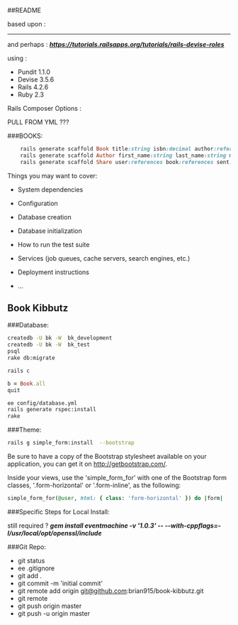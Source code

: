 ##README


based upon : 

***

and perhaps : 
***https://tutorials.railsapps.org/tutorials/rails-devise-roles***

using :

* Pundit 1.1.0
* Devise 3.5.6
* Rails 4.2.6
* Ruby 2.3

Rails Composer Options :

PULL FROM YML ???

###BOOKS:
```ruby
	rails generate scaffold Book title:string isbn:decimal author:references
	rails generate scaffold Author first_name:string last_name:string middle_name:string
	rails generate scaffold Share user:references book:references sent:date
```

Things you may want to cover:


* System dependencies

* Configuration

* Database creation

* Database initialization

* How to run the test suite

* Services (job queues, cache servers, search engines, etc.)

* Deployment instructions

* ...




## Book Kibbutz


###Database:

```bash
createdb -U bk -W  bk_development
createdb -U bk -W  bk_test
psql
rake db:migrate 

rails c
```
```ruby
b = Book.all
quit
```
```bash
ee config/database.yml
rails generate rspec:install
rake
```


###Theme:

```bash
rails g simple_form:install  --bootstrap
```
  Be sure to have a copy of the Bootstrap stylesheet available on your
    application, you can get it on http://getbootstrap.com/.

  Inside your views, use the 'simple_form_for' with one of the Bootstrap form
    classes, '.form-horizontal' or '.form-inline', as the following:

```ruby
simple_form_for(@user, html: { class: 'form-horizontal' }) do |form|
```

###Specific Steps for Local Install:

still required ? 
***gem install eventmachine -v '1.0.3' -- --with-cppflags=-I/usr/local/opt/openssl/include***

###Git Repo:

* git status
* ee .gitignore
* git add .
* git commit -m 'initial commit'
* git remote add origin git@github.com:brian915/book-kibbutz.git
* git remote
* git push origin master
* git push -u origin master





